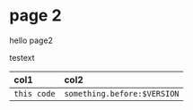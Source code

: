 # page 2

hello page2

testext

| col1 | col2 |
| :--- | :--- |
| `this code` | `something.before:$VERSION` |

